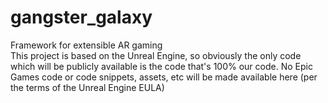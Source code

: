 # gangster_galaxy
Framework for extensible AR gaming
<br />
This project is based on the Unreal Engine, so obviously the only code which will be publicly available is the code that's 100% our code. No Epic Games code or code snippets, assets, etc will be made available here (per the terms of the Unreal Engine EULA)
